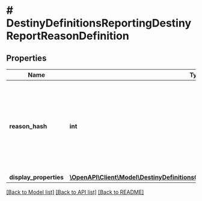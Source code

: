# # DestinyDefinitionsReportingDestinyReportReasonDefinition

## Properties

Name | Type | Description | Notes
------------ | ------------- | ------------- | -------------
**reason_hash** | **int** | The identifier for the reason: they are only guaranteed unique under the Category in which they are found. | [optional]
**display_properties** | [**\OpenAPI\Client\Model\DestinyDefinitionsCommonDestinyDisplayPropertiesDefinition**](DestinyDefinitionsCommonDestinyDisplayPropertiesDefinition.md) |  | [optional]

[[Back to Model list]](../../README.md#models) [[Back to API list]](../../README.md#endpoints) [[Back to README]](../../README.md)
